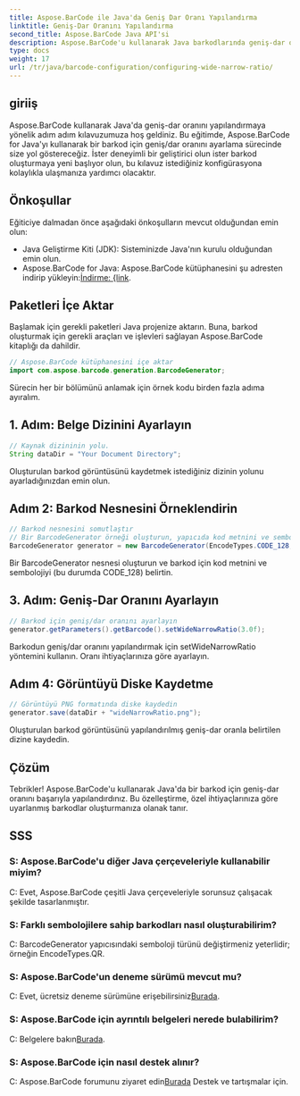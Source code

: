 ```yaml
---
title: Aspose.BarCode ile Java'da Geniş Dar Oranı Yapılandırma
linktitle: Geniş-Dar Oranını Yapılandırma
second_title: Aspose.BarCode Java API'si
description: Aspose.BarCode'u kullanarak Java barkodlarında geniş-dar oranı nasıl yapılandıracağınızı öğrenin. Sorunsuz özelleştirme için adım adım kılavuzumuzu izleyin.
type: docs
weight: 17
url: /tr/java/barcode-configuration/configuring-wide-narrow-ratio/
---
```


## giriiş

Aspose.BarCode kullanarak Java'da geniş-dar oranını yapılandırmaya yönelik adım adım kılavuzumuza hoş geldiniz. Bu eğitimde, Aspose.BarCode for Java'yı kullanarak bir barkod için geniş/dar oranını ayarlama sürecinde size yol göstereceğiz. İster deneyimli bir geliştirici olun ister barkod oluşturmaya yeni başlıyor olun, bu kılavuz istediğiniz konfigürasyona kolaylıkla ulaşmanıza yardımcı olacaktır.

## Önkoşullar

Eğiticiye dalmadan önce aşağıdaki önkoşulların mevcut olduğundan emin olun:

- Java Geliştirme Kiti (JDK): Sisteminizde Java'nın kurulu olduğundan emin olun.
-  Aspose.BarCode for Java: Aspose.BarCode kütüphanesini şu adresten indirip yükleyin:[İndirme: {link](https://releases.aspose.com/barcode/java/).

## Paketleri İçe Aktar

Başlamak için gerekli paketleri Java projenize aktarın. Buna, barkod oluşturmak için gerekli araçları ve işlevleri sağlayan Aspose.BarCode kitaplığı da dahildir.

```java
// Aspose.BarCode kütüphanesini içe aktar
import com.aspose.barcode.generation.BarcodeGenerator;
```

Sürecin her bir bölümünü anlamak için örnek kodu birden fazla adıma ayıralım.

## 1. Adım: Belge Dizinini Ayarlayın

```java
// Kaynak dizininin yolu.
String dataDir = "Your Document Directory";
```

Oluşturulan barkod görüntüsünü kaydetmek istediğiniz dizinin yolunu ayarladığınızdan emin olun.

## Adım 2: Barkod Nesnesini Örneklendirin

```java
// Barkod nesnesini somutlaştır
// Bir BarcodeGenerator örneği oluşturun, yapıcıda kod metnini ve sembolojiyi belirtin
BarcodeGenerator generator = new BarcodeGenerator(EncodeTypes.CODE_128, "12345678");
```

Bir BarcodeGenerator nesnesi oluşturun ve barkod için kod metnini ve sembolojiyi (bu durumda CODE_128) belirtin.

## 3. Adım: Geniş-Dar Oranını Ayarlayın

```java
// Barkod için geniş/dar oranını ayarlayın
generator.getParameters().getBarcode().setWideNarrowRatio(3.0f);
```

Barkodun geniş/dar oranını yapılandırmak için setWideNarrowRatio yöntemini kullanın. Oranı ihtiyaçlarınıza göre ayarlayın.

## Adım 4: Görüntüyü Diske Kaydetme

```java
// Görüntüyü PNG formatında diske kaydedin
generator.save(dataDir + "wideNarrowRatio.png");
```

Oluşturulan barkod görüntüsünü yapılandırılmış geniş-dar oranla belirtilen dizine kaydedin.

## Çözüm

Tebrikler! Aspose.BarCode'u kullanarak Java'da bir barkod için geniş-dar oranını başarıyla yapılandırdınız. Bu özelleştirme, özel ihtiyaçlarınıza göre uyarlanmış barkodlar oluşturmanıza olanak tanır.

## SSS

### S: Aspose.BarCode'u diğer Java çerçeveleriyle kullanabilir miyim?
C: Evet, Aspose.BarCode çeşitli Java çerçeveleriyle sorunsuz çalışacak şekilde tasarlanmıştır.

### S: Farklı sembolojilere sahip barkodları nasıl oluşturabilirim?
C: BarcodeGenerator yapıcısındaki semboloji türünü değiştirmeniz yeterlidir; örneğin EncodeTypes.QR.

### S: Aspose.BarCode'un deneme sürümü mevcut mu?
 C: Evet, ücretsiz deneme sürümüne erişebilirsiniz[Burada](https://releases.aspose.com/).

### S: Aspose.BarCode için ayrıntılı belgeleri nerede bulabilirim?
 C: Belgelere bakın[Burada](https://reference.aspose.com/barcode/java/).

### S: Aspose.BarCode için nasıl destek alınır?
 C: Aspose.BarCode forumunu ziyaret edin[Burada](https://forum.aspose.com/c/barcode/13) Destek ve tartışmalar için.